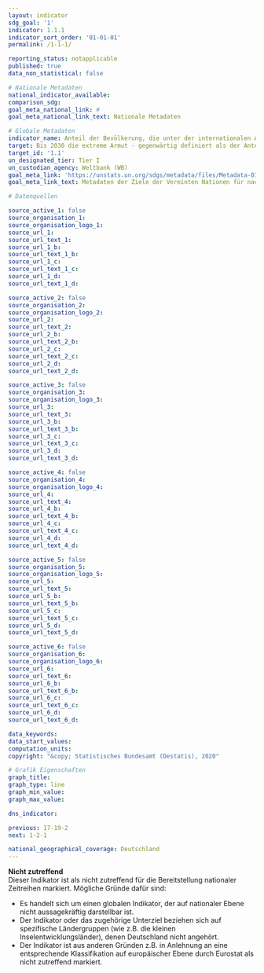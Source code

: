 ```yaml
---
layout: indicator
sdg_goal: '1'
indicator: 1.1.1
indicator_sort_order: '01-01-01'
permalink: /1-1-1/

reporting_status: notapplicable
published: true
data_non_statistical: false

# Nationale Metadaten
national_indicator_available: 
comparison_sdg: 
goal_meta_national_link: #
goal_meta_national_link_text: Nationale Metadaten

# Globale Metadaten
indicator_name: Anteil der Bevölkerung, die unter der internationalen Armutsgrenze lebt, nach Geschlecht, Alter, Erwerbsstatus und geographischer Lage (urban/rural)
target: Bis 2030 die extreme Armut - gegenwärtig definiert als der Anteil der Menschen, die mit weniger als 1,25 Dollar pro Tag auskommen müssen - für alle Menschen überall auf der Welt beseitigen
target_id: '1.1'
un_designated_tier: Tier I
un_custodian_agency: Weltbank (WB)
goal_meta_link: 'https://unstats.un.org/sdgs/metadata/files/Metadata-01-01-01a.pdf'
goal_meta_link_text: Metadaten der Ziele der Vereinten Nationen für nachhaltige Entwicklung

# Datenquellen               

source_active_1: false
source_organisation_1: 
source_organisation_logo_1: 
source_url_1: 
source_url_text_1: 
source_url_1_b: 
source_url_text_1_b: 
source_url_1_c: 
source_url_text_1_c: 
source_url_1_d: 
source_url_text_1_d: 

source_active_2: false
source_organisation_2: 
source_organisation_logo_2: 
source_url_2: 
source_url_text_2: 
source_url_2_b: 
source_url_text_2_b: 
source_url_2_c: 
source_url_text_2_c: 
source_url_2_d: 
source_url_text_2_d: 

source_active_3: false
source_organisation_3: 
source_organisation_logo_3: 
source_url_3: 
source_url_text_3: 
source_url_3_b: 
source_url_text_3_b: 
source_url_3_c: 
source_url_text_3_c: 
source_url_3_d: 
source_url_text_3_d: 

source_active_4: false
source_organisation_4: 
source_organisation_logo_4: 
source_url_4: 
source_url_text_4: 
source_url_4_b: 
source_url_text_4_b: 
source_url_4_c: 
source_url_text_4_c: 
source_url_4_d: 
source_url_text_4_d: 

source_active_5: false
source_organisation_5: 
source_organisation_logo_5: 
source_url_5: 
source_url_text_5: 
source_url_5_b: 
source_url_text_5_b: 
source_url_5_c: 
source_url_text_5_c: 
source_url_5_d: 
source_url_text_5_d: 

source_active_6: false
source_organisation_6: 
source_organisation_logo_6: 
source_url_6: 
source_url_text_6: 
source_url_6_b: 
source_url_text_6_b: 
source_url_6_c: 
source_url_text_6_c: 
source_url_6_d: 
source_url_text_6_d: 

data_keywords: 
data_start_values:
computation_units: 
copyright: "&copy; Statistisches Bundesamt (Destatis), 2020"

# Grafik Eigenschaften
graph_title: 
graph_type: line
graph_min_value: 
graph_max_value: 

dns_indicator: 

previous: 17-19-2
next: 1-2-1

national_geographical_coverage: Deutschland
---
```


**Nicht zutreffend**                
Dieser Indikator ist als nicht zutreffend für die Bereitstellung nationaler Zeitreihen markiert. Mögliche Gründe dafür sind:                
-	Es handelt sich um einen globalen Indikator, der auf nationaler Ebene nicht aussagekräftig darstellbar ist.                
-	Der Indikator oder das zugehörige Unterziel beziehen sich auf spezifische Ländergruppen  (wie z.B. die kleinen Inselentwicklungsländer), denen Deutschland nicht angehört.                
-	Der Indikator ist aus anderen Gründen z.B. in Anlehnung an eine entsprechende Klassifikation auf europäischer Ebene durch Eurostat als nicht zutreffend markiert.